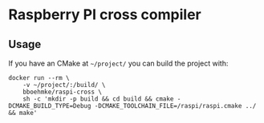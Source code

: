 Raspberry PI cross compiler
==========================

Usage
-----

If you have an CMake at 
```~/project/``` you can build the project with:

```
docker run --rm \
    -v ~/project/:/build/ \
    bboehmke/raspi-cross \
    sh -c 'mkdir -p build && cd build && cmake -DCMAKE_BUILD_TYPE=Debug -DCMAKE_TOOLCHAIN_FILE=/raspi/raspi.cmake ../ && make'
```
